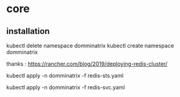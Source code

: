 # core

## installation

kubectl delete namespace domminatrix
kubectl create namespace domminatrix

thanks : https://rancher.com/blog/2019/deploying-redis-cluster/

kubectl apply -n domminatrix -f redis-sts.yaml

kubectl apply -n domminatrix -f redis-svc.yaml



